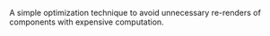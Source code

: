 A simple optimization technique to avoid unnecessary re-renders of components with expensive computation.